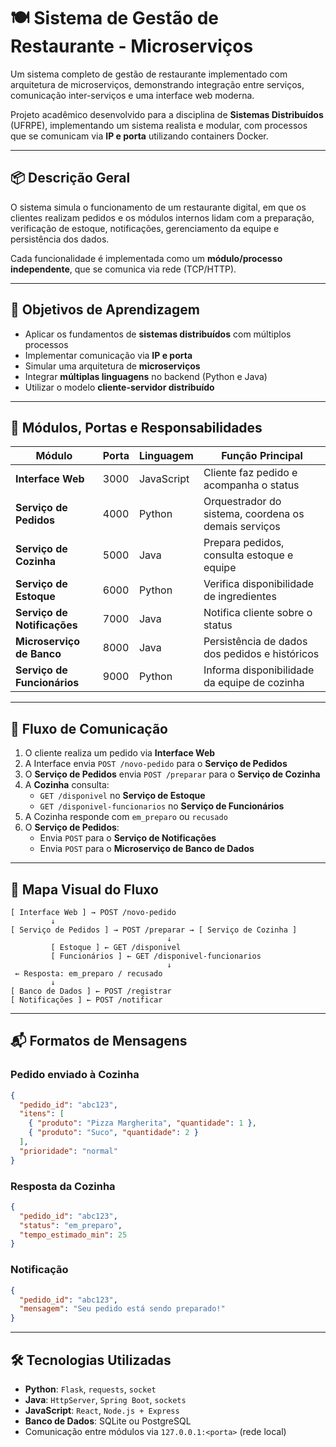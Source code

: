 # 🍽️ Sistema de Gestão de Restaurante - Microserviços

Um sistema completo de gestão de restaurante implementado com arquitetura de microserviços, demonstrando integração entre serviços, comunicação inter-serviços e uma interface web moderna.

Projeto acadêmico desenvolvido para a disciplina de **Sistemas Distribuídos** (UFRPE), implementando um sistema realista e modular, com processos que se comunicam via **IP e porta** utilizando containers Docker.

---

## 📦 Descrição Geral

O sistema simula o funcionamento de um restaurante digital, em que os clientes realizam pedidos e os módulos internos lidam com a preparação, verificação de estoque, notificações, gerenciamento da equipe e persistência dos dados.

Cada funcionalidade é implementada como um **módulo/processo independente**, que se comunica via rede (TCP/HTTP).

---

## 🎯 Objetivos de Aprendizagem

- Aplicar os fundamentos de **sistemas distribuídos** com múltiplos processos
- Implementar comunicação via **IP e porta**
- Simular uma arquitetura de **microserviços**
- Integrar **múltiplas linguagens** no backend (Python e Java)
- Utilizar o modelo **cliente-servidor distribuído**

---

## 🔌 Módulos, Portas e Responsabilidades

| Módulo                      | Porta | Linguagem  | Função Principal                                     |
| --------------------------- | ----- | ---------- | ---------------------------------------------------- |
| **Interface Web**           | 3000  | JavaScript | Cliente faz pedido e acompanha o status              |
| **Serviço de Pedidos**      | 4000  | Python     | Orquestrador do sistema, coordena os demais serviços |
| **Serviço de Cozinha**      | 5000  | Java       | Prepara pedidos, consulta estoque e equipe           |
| **Serviço de Estoque**      | 6000  | Python     | Verifica disponibilidade de ingredientes             |
| **Serviço de Notificações** | 7000  | Java       | Notifica cliente sobre o status                      |
| **Microserviço de Banco**   | 8000  | Java       | Persistência de dados dos pedidos e históricos       |
| **Serviço de Funcionários** | 9000  | Python     | Informa disponibilidade da equipe de cozinha         |

---

## 🔁 Fluxo de Comunicação

1. O cliente realiza um pedido via **Interface Web**
2. A Interface envia `POST /novo-pedido` para o **Serviço de Pedidos**
3. O **Serviço de Pedidos** envia `POST /preparar` para o **Serviço de Cozinha**
4. A **Cozinha** consulta:
   - `GET /disponivel` no **Serviço de Estoque**
   - `GET /disponivel-funcionarios` no **Serviço de Funcionários**
5. A Cozinha responde com `em_preparo` ou `recusado`
6. O **Serviço de Pedidos**:
   - Envia `POST` para o **Serviço de Notificações**
   - Envia `POST` para o **Microserviço de Banco de Dados**

---

## 🧭 Mapa Visual do Fluxo

```plaintext
[ Interface Web ] → POST /novo-pedido
         ↓
[ Serviço de Pedidos ] → POST /preparar → [ Serviço de Cozinha ]
                                   ↓
         [ Estoque ] ← GET /disponivel
         [ Funcionários ] ← GET /disponivel-funcionarios
                                   ↓
 ← Resposta: em_preparo / recusado
         ↓
[ Banco de Dados ] ← POST /registrar
[ Notificações ] ← POST /notificar
```

---

## 📬 Formatos de Mensagens

### Pedido enviado à Cozinha

```json
{
  "pedido_id": "abc123",
  "itens": [
    { "produto": "Pizza Margherita", "quantidade": 1 },
    { "produto": "Suco", "quantidade": 2 }
  ],
  "prioridade": "normal"
}
```

### Resposta da Cozinha

```json
{
  "pedido_id": "abc123",
  "status": "em_preparo",
  "tempo_estimado_min": 25
}
```

### Notificação

```json
{
  "pedido_id": "abc123",
  "mensagem": "Seu pedido está sendo preparado!"
}
```

---

## 🛠️ Tecnologias Utilizadas

- **Python**: `Flask`, `requests`, `socket`
- **Java**: `HttpServer`, `Spring Boot`, `sockets`
- **JavaScript**: `React`, `Node.js + Express`
- **Banco de Dados**: SQLite ou PostgreSQL
- Comunicação entre módulos via `127.0.0.1:<porta>` (rede local)
